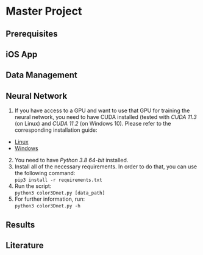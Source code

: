 # Master Project
## Prerequisites
## iOS App
## Data Management
## Neural Network
1. If you have access to a GPU and want to use that GPU for training the neural network, you need to have CUDA installed (tested with *CUDA 11.3* (on Linux) and *CUDA 11.2* (on Windows 10). Please refer to the corresponding installation guide:  
  - [Linux](https://docs.nvidia.com/cuda/cuda-installation-guide-linux/index.html)
  - [Windows](//docs.nvidia.com/cuda/cuda-installation-guide-microsoft-windows/index.html)
2. You need to have *Python 3.8 64-bit* installed.
3. Install all of the necessary requirements. In order to do that, you can use the following command:  
```pip3 install -r requirements.txt```
4. Run the script:  
```python3 color3Dnet.py [data_path]```
5. For further information, run:  
```python3 color3Dnet.py -h```
## Results
## Literature
